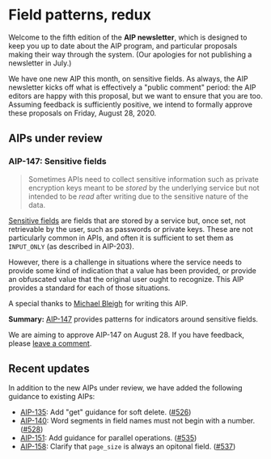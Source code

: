 # Field patterns, redux

Welcome to the fifth edition of the **AIP newsletter**, which is designed to
keep you up to date about the AIP program, and particular proposals making
their way through the system. (Our apologies for not publishing a newsletter in
July.)

We have one new AIP this month, on sensitive fields. As always, the AIP
newsletter kicks off what is effectively a "public comment" period: the AIP
editors are happy with this proposal, but we want to ensure that you are too.
Assuming feedback is sufficiently positive, we intend to formally approve these
proposals on Friday, August 28, 2020.

## AIPs under review

### AIP-147: Sensitive fields

> Sometimes APIs need to collect sensitive information such as private
> encryption keys meant to be _stored_ by the underlying service but not
> intended to be _read_ after writing due to the sensitive nature of the data.

[Sensitive fields][aip-147] are fields that are stored by a service but, once
set, not retrievable by the user, such as passwords or private keys. These are
not particularly common in APIs, and often it is sufficient to set them as
`INPUT_ONLY` (as described in AIP-203).

However, there is a challenge in situations where the service needs to provide
some kind of indication that a value has been provided, or provide an
obfuscated value that the original user ought to recognize. This AIP provides a
standard for each of those situations.

A special thanks to [Michael Bleigh][] for writing this AIP.

**Summary:** [AIP-147][] provides patterns for indicators around sensitive
fields.

We are aiming to approve AIP-147 on August 28. If you have feedback, please
[leave a comment](https://github.com/aip-dev/google.aip.dev/pull/583).

[michael bleigh]: https://github.com/mbleigh
[aip-147]: ../147

## Recent updates

In addition to the new AIPs under review, we have added the following guidance
to existing AIPs:

- [AIP-135](../135): Add "get" guidance for soft delete.
  ([#526](https://github.com/aip-dev/google.aip.dev/pull/526))
- [AIP-140](../140): Word segments in field names must not begin with a number.
  ([#528](https://github.com/aip-dev/google.aip.dev/pull/528))
- [AIP-151](../151): Add guidance for parallel operations.
  ([#535](https://github.com/aip-dev/google.aip.dev/pull/535))
- [AIP-158](../158): Clarify that `page_size` is always an opitonal field.
  ([#537](https://github.com/aip-dev/google.aip.dev/pull/537))
